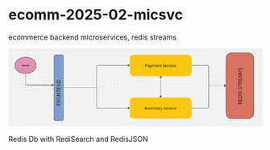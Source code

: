 # ecomm-2025-02-micsvc
ecommerce backend microservices, redis streams

![architecture - diagram](./images/image.png)


Redis Db with RediSearch and RedisJSON
